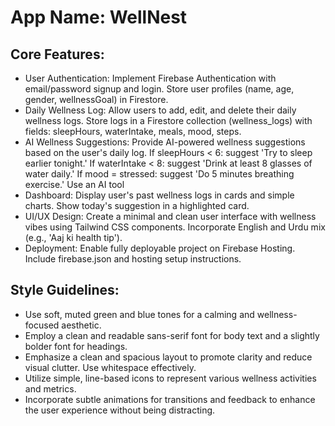 # **App Name**: WellNest

## Core Features:

- User Authentication: Implement Firebase Authentication with email/password signup and login. Store user profiles (name, age, gender, wellnessGoal) in Firestore.
- Daily Wellness Log: Allow users to add, edit, and delete their daily wellness logs. Store logs in a Firestore collection (wellness_logs) with fields: sleepHours, waterIntake, meals, mood, steps.
- AI Wellness Suggestions: Provide AI-powered wellness suggestions based on the user's daily log. If sleepHours < 6: suggest 'Try to sleep earlier tonight.' If waterIntake < 8: suggest 'Drink at least 8 glasses of water daily.' If mood = stressed: suggest 'Do 5 minutes breathing exercise.' Use an AI tool
- Dashboard: Display user's past wellness logs in cards and simple charts. Show today's suggestion in a highlighted card.
- UI/UX Design: Create a minimal and clean user interface with wellness vibes using Tailwind CSS components. Incorporate English and Urdu mix (e.g., 'Aaj ki health tip').
- Deployment: Enable fully deployable project on Firebase Hosting. Include firebase.json and hosting setup instructions.

## Style Guidelines:

- Use soft, muted green and blue tones for a calming and wellness-focused aesthetic.
- Employ a clean and readable sans-serif font for body text and a slightly bolder font for headings.
- Emphasize a clean and spacious layout to promote clarity and reduce visual clutter. Use whitespace effectively.
- Utilize simple, line-based icons to represent various wellness activities and metrics.
- Incorporate subtle animations for transitions and feedback to enhance the user experience without being distracting.